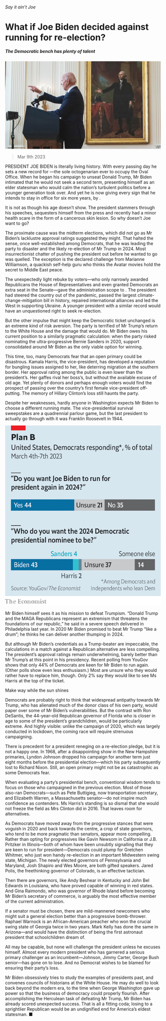 ###### Say it ain’t Joe

# What if Joe Biden decided against running for re-election? 

##### The Democratic bench has plenty of talent 

![image](images/20230311_USP001.jpg) 

> Mar 9th 2023 

PRESIDENT JOE BIDEN is literally living history. With every passing day he sets a new record for —the sole octogenarian ever to occupy the Oval Office. When he began his campaign to unseat Donald Trump, Mr Biden intimated that he would not seek a second term, presenting himself as an elder statesman who would calm the nation’s turbulent politics before a younger generation took over. And yet he is now giving every sign that he intends to stay in office for six more years, by . 

It is not as though his age doesn’t show. The president stammers through his speeches, sequesters himself from the press and recently had a minor health scare in the form of a cancerous skin lesion. So why doesn’t Joe want to go?

The proximate cause was the midterm elections, which did not go  as Mr Biden’s lacklustre approval ratings suggested they might. That halted the sense, once well-established among Democrats, that he was leading the party to disaster and the likely re-election of Mr Trump in 2024. Most insurrectionist chatter of pushing the president out before he wanted to go was quelled. The exception is the declared challenge from Marianne Williamson, a quackish self-help guru who thinks the Avatar movies hold the secret to Middle East peace. 

The unexpectedly light rebuke by voters—who only narrowly awarded Republicans the House of Representatives and even granted Democrats an extra seat in the Senate—gave the administration scope to . The president had steered the country out of the pandemic, passed the largest climate-change-mitigation bill in history, repaired international alliances and led the West in supporting Ukraine. A younger president with a similar record would have an unquestioned right to seek re-election.

But the other impulse that might keep the Democratic ticket unchanged is an extreme kind of risk aversion. The party is terrified of Mr Trump’s return to the White House and the damage that would do. Mr Biden owes his current position to a similarly pragmatic calculation: when the party risked nominating the ultra-progressive Bernie Sanders in 2020, support consolidated around Mr Biden as the only viable option for winning. 

This time, too, many Democrats fear that an open primary could be disastrous. Kamala Harris, the vice-president, has developed a reputation for bungling issues assigned to her, like deterring migration at the southern border. Her approval rating among the public is even lower than the president’s. Her gaffes rival her boss’s, but without the available excuse of old age. Yet plenty of donors and perhaps enough voters would find the prospect of passing over the country’s first female vice-president off-putting. The memory of Hillary Clinton’s loss still haunts the party. 

Despite her weaknesses, hardly anyone in Washington expects Mr Biden to choose a different running mate. The vice-presidential survival sweepstakes are a quadrennial parlour game, but the last president to actually go through with it was Franklin Roosevelt in 1944.

![image](images/20230311_USC283.png) 


Mr Biden himself sees it as his mission to defeat Trumpism. “Donald Trump and the MAGA Republicans represent an extremism that threatens the foundations of our republic,” he said in a severe speech delivered in Philadelphia last year. In 2020 Mr Biden promised to beat Mr Trump “like a drum”; he thinks he can deliver another thumping in 2024.

But although Mr Biden’s credentials as a Trump-beater are impeccable, the calculations in a match against a Republican alternative are less compelling. The president’s approval ratings remain underwhelming, barely better than Mr Trump’s at this point in his presidency. Recent polling from YouGov shows that only 44% of Democrats are keen for Mr Biden to run again. (Other polls show even less enthusiasm.) Most are unsure who they would rather have to replace him, though. Only 2% say they would like to see Ms Harris at the top of the ticket.

Make way while the sun shines

Democrats are probably right to think that widespread antipathy towards Mr Trump, who has alienated much of the donor class of his own party, would paper over some of Mr Biden’s vulnerabilities. But the contrast with Ron DeSantis, the 44-year-old Republican governor of Florida who is closer in age to some of the president’s grandchildren, would be particularly extreme. And highly visible: unlike the campaign of 2020, which was largely conducted in lockdown, the coming race will require strenuous campaigning. 

There is precedent for a president reneging on a re-election pledge, but it is not a happy one. In 1968, after a disappointing show in the New Hampshire primaries, Lyndon Johnson dropped his campaign for another term just eight months before the presidential election—which his party subsequently lost to Richard Nixon. Still, an open primary might not be as catastrophic as some Democrats fear. 

When evaluating a party’s presidential bench, conventional wisdom tends to focus on those who campaigned in the previous election. Most of those also-ran Democrats—such as Pete Buttigieg, now transportation secretary, and Elizabeth Warren, a Massachusetts senator—do not inspire much confidence as contenders. Ms Harris’s standing is so dismal that she would not freeze the field as Mrs Clinton did in 2016. That leaves room for alternatives.

As Democrats have moved away from the progressive stances that were voguish in 2020 and back towards the centre, a crop of state governors, who tend to be more pragmatic than senators, appear more compelling. Rather than opting for progressives like Gavin Newsom in California or J.B. Pritzker in Illinois—both of whom have been unsubtly signalling that they are keen to run for president—Democrats could plump for Gretchen Whitmer, who just won handy re-election in an important Midwestern swing state, Michigan. The newly elected governors of Pennsylvania and Maryland, Josh Shapiro and Wes Moore, are both gifted speakers. Jared Polis, the freethinking governor of Colorado, is an effective tactician. 

Then there are governors, like Andy Beshear in Kentucky and John Bel Edwards in Louisiana, who have proved capable of winning in red states. And Gina Raimondo, who was governor of Rhode Island before becoming Mr Biden’s secretary of commerce, is arguably the most effective member of the current administration.

If a senator must be chosen, there are mild-mannered newcomers who might suit a general election better than a progressive bomb-thrower. Raphael Warnock is an African-American preacher who won the crucial swing state of Georgia twice in two years. Mark Kelly has done the same in Arizona—and would have the distinction of being the first astronaut president that schoolchildren dream of.

All may be capable, but none will challenge the president unless he excuses himself. Almost every modern president who has garnered a serious primary challenger as an incumbent—Johnson, Jimmy Carter, George Bush senior—has gone on to lose. And no Democrat wishes to be blamed for ensuring their party’s loss.

Mr Biden obsessively tries to study the examples of presidents past, and convenes councils of historians at the White House. He may do well to look back beyond the modern era, to the time when George Washington gave up power so that the business of democracy could properly flourish. After accomplishing the Herculean task of defeating Mr Trump, Mr Biden has already scored unexpected success. That is all a fitting coda; losing to a sprightlier Republican would be an undignified end for America’s eldest statesman. ■


